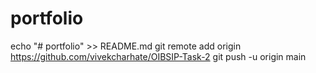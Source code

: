 # portfolio
echo "# portfolio" >> README.md
git remote add origin https://github.com/vivekcharhate/OIBSIP-Task-2
git push -u origin main
